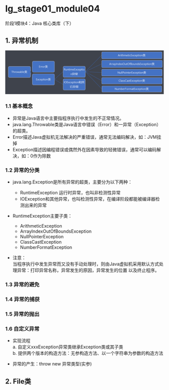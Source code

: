 # lg_stage01_module04
阶段1模块4：Java 核心类库（下）


## 1. 异常机制

![alt 异常的框架结构](./images/01异常的框架结构.png)

### 1.1 基本概念

* 异常是Java语言中主要指程序执行中发生的不正常情况。
* java.lang.Throwable类是Java语言中错误（Error）和一异常（Exception）的超类。
* Error描述Java虚拟机无法解决的严重错误，通常无法编码解决，如：JVM挂掉
* Exception描述因编程错误或偶然外在因素导致的轻微错误，通常可以编码解决，如：0作为除数

### 1.2 异常的分类

* java.lang.Exception是所有异常的超类，主要分为以下两种： 
    - RuntimeException 运行时异常，也叫非检测性异常
    - IOException和其他异常，也叫检测性异常，在编译阶段都能被编译器检测出来的异常
* RuntimeException主要子类：
    - ArithmeticException
    - ArrayIndexOutOfBoundsException
    - NullPointerException
    - ClassCastException
    - NumberFormatException

* 注意：  
    当程序执行中发生异常而又没有手动处理时，则由Java虚拟机采用默认方式处理异常：打印异常名称，异常发生的原因，异常发生的位置
    以及终止程序。
    
### 1.3 异常的避免

### 1.4 异常的捕获
 
### 1.5 异常的抛出 

### 1.6 自定义异常

* 实现流程  
    a. 自定义xxxException异常类继承Exception类或其子类  
    b. 提供两个版本的构造方法：无参构造方法、以一个字符串为参数的构造方法

* 异常的产生：throw new 异常类型(实参)

    

## 2. File类

